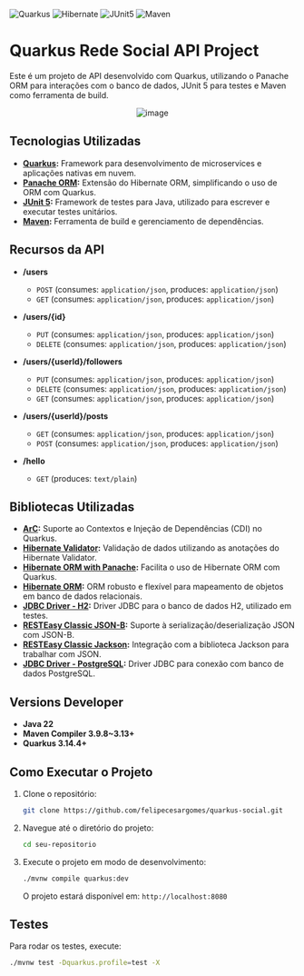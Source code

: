 ![Quarkus](https://img.shields.io/badge/Quarkus-4695EB?style=for-the-badge&logo=quarkus&logoColor=white)
![Hibernate](https://img.shields.io/badge/Hibernate-59666C?style=for-the-badge&logo=hibernate&logoColor=white)
![JUnit5](https://img.shields.io/badge/JUnit5-25A162?style=for-the-badge&logo=junit5&logoColor=white)
![Maven](https://img.shields.io/badge/Maven-C71A36?style=for-the-badge&logo=apache-maven&logoColor=white)

# Quarkus Rede Social API Project

Este é um projeto de API desenvolvido com Quarkus, utilizando o Panache ORM para interações com o banco de dados, JUnit 5 para testes e Maven como ferramenta de build.

<div align="center">
    <img src="https://github.com/user-attachments/assets/f78cb769-fcba-4808-a007-e0a045c09f5d" alt="image" />
</div>

## Tecnologias Utilizadas

- **[Quarkus](https://quarkus.io/):** Framework para desenvolvimento de microservices e aplicações nativas em nuvem.
- **[Panache ORM](https://quarkus.io/guides/hibernate-orm-panache):** Extensão do Hibernate ORM, simplificando o uso de ORM com Quarkus.
- **[JUnit 5](https://junit.org/junit5/):** Framework de testes para Java, utilizado para escrever e executar testes unitários.
- **[Maven](https://maven.apache.org/):** Ferramenta de build e gerenciamento de dependências.

## Recursos da API

- **/users**
  - `POST` (consumes: `application/json`, produces: `application/json`)
  - `GET` (consumes: `application/json`, produces: `application/json`)
  
- **/users/{id}**
  - `PUT` (consumes: `application/json`, produces: `application/json`)
  - `DELETE` (consumes: `application/json`, produces: `application/json`)
  
- **/users/{userId}/followers**
  - `PUT` (consumes: `application/json`, produces: `application/json`)
  - `DELETE` (consumes: `application/json`, produces: `application/json`)
  - `GET` (consumes: `application/json`, produces: `application/json`)
  
- **/users/{userId}/posts**
  - `GET` (consumes: `application/json`, produces: `application/json`)
  - `POST` (consumes: `application/json`, produces: `application/json`)

- **/hello**
  - `GET` (produces: `text/plain`)

## Bibliotecas Utilizadas

- **[ArC](https://quarkus.io/guides/cdi):** Suporte ao Contextos e Injeção de Dependências (CDI) no Quarkus.
- **[Hibernate Validator](https://quarkus.io/guides/hibernate-validator):** Validação de dados utilizando as anotações do Hibernate Validator.
- **[Hibernate ORM with Panache](https://quarkus.io/guides/hibernate-orm-panache):** Facilita o uso de Hibernate ORM com Quarkus.
- **[Hibernate ORM](https://quarkus.io/guides/hibernate-orm):** ORM robusto e flexível para mapeamento de objetos em banco de dados relacionais.
- **[JDBC Driver - H2](https://quarkus.io/guides/datasource):** Driver JDBC para o banco de dados H2, utilizado em testes.
- **[RESTEasy Classic JSON-B](https://quarkus.io/guides/rest-json):** Suporte à serialização/deserialização JSON com JSON-B.
- **[RESTEasy Classic Jackson](https://quarkus.io/guides/rest-json):** Integração com a biblioteca Jackson para trabalhar com JSON.
- **[JDBC Driver - PostgreSQL](https://quarkus.io/guides/datasource):** Driver JDBC para conexão com banco de dados PostgreSQL.

## Versions Developer

- **Java 22**
- **Maven Compiler 3.9.8~3.13+**
- **Quarkus 3.14.4+**

## Como Executar o Projeto

1. Clone o repositório:
    ```bash
    git clone https://github.com/felipecesargomes/quarkus-social.git
    ```

2. Navegue até o diretório do projeto:
    ```bash
    cd seu-repositorio
    ```

3. Execute o projeto em modo de desenvolvimento:
    ```bash
    ./mvnw compile quarkus:dev
    ```

    O projeto estará disponível em: `http://localhost:8080`

## Testes

Para rodar os testes, execute:
```bash
./mvnw test -Dquarkus.profile=test -X
```
